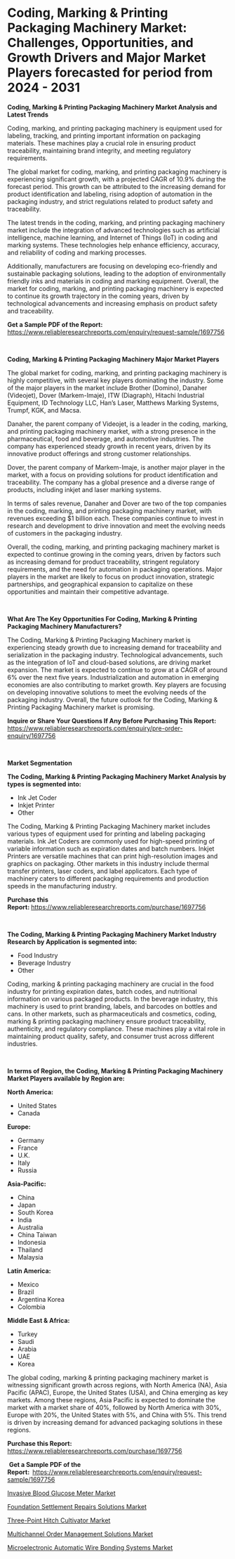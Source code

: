<p><h1>Coding, Marking & Printing Packaging Machinery Market: Challenges, Opportunities, and Growth Drivers and Major Market Players forecasted for period from 2024 - 2031</h1></p><p><strong>Coding, Marking & Printing Packaging Machinery Market Analysis and Latest Trends</strong></p>
<p><p>Coding, marking, and printing packaging machinery is equipment used for labeling, tracking, and printing important information on packaging materials. These machines play a crucial role in ensuring product traceability, maintaining brand integrity, and meeting regulatory requirements.</p><p>The global market for coding, marking, and printing packaging machinery is experiencing significant growth, with a projected CAGR of 10.9% during the forecast period. This growth can be attributed to the increasing demand for product identification and labeling, rising adoption of automation in the packaging industry, and strict regulations related to product safety and traceability.</p><p>The latest trends in the coding, marking, and printing packaging machinery market include the integration of advanced technologies such as artificial intelligence, machine learning, and Internet of Things (IoT) in coding and marking systems. These technologies help enhance efficiency, accuracy, and reliability of coding and marking processes.</p><p>Additionally, manufacturers are focusing on developing eco-friendly and sustainable packaging solutions, leading to the adoption of environmentally friendly inks and materials in coding and marking equipment. Overall, the market for coding, marking, and printing packaging machinery is expected to continue its growth trajectory in the coming years, driven by technological advancements and increasing emphasis on product safety and traceability.</p></p>
<p><strong>Get a Sample PDF of the Report:&nbsp;</strong> <a href="https://www.reliableresearchreports.com/enquiry/request-sample/1697756">https://www.reliableresearchreports.com/enquiry/request-sample/1697756</a></p>
<p>&nbsp;</p>
<p><strong>Coding, Marking & Printing Packaging Machinery Major Market Players</strong></p>
<p><p>The global market for coding, marking, and printing packaging machinery is highly competitive, with several key players dominating the industry. Some of the major players in the market include Brother (Domino), Danaher (Videojet), Dover (Markem-Imaje), ITW (Diagraph), Hitachi Industrial Equipment, ID Technology LLC, Han’s Laser, Matthews Marking Systems, Trumpf, KGK, and Macsa.</p><p>Danaher, the parent company of Videojet, is a leader in the coding, marking, and printing packaging machinery market, with a strong presence in the pharmaceutical, food and beverage, and automotive industries. The company has experienced steady growth in recent years, driven by its innovative product offerings and strong customer relationships.</p><p>Dover, the parent company of Markem-Imaje, is another major player in the market, with a focus on providing solutions for product identification and traceability. The company has a global presence and a diverse range of products, including inkjet and laser marking systems.</p><p>In terms of sales revenue, Danaher and Dover are two of the top companies in the coding, marking, and printing packaging machinery market, with revenues exceeding $1 billion each. These companies continue to invest in research and development to drive innovation and meet the evolving needs of customers in the packaging industry.</p><p>Overall, the coding, marking, and printing packaging machinery market is expected to continue growing in the coming years, driven by factors such as increasing demand for product traceability, stringent regulatory requirements, and the need for automation in packaging operations. Major players in the market are likely to focus on product innovation, strategic partnerships, and geographical expansion to capitalize on these opportunities and maintain their competitive advantage.</p></p>
<p>&nbsp;</p>
<p><strong>What Are The Key Opportunities For Coding, Marking & Printing Packaging Machinery Manufacturers?</strong></p>
<p><p>The Coding, Marking & Printing Packaging Machinery market is experiencing steady growth due to increasing demand for traceability and serialization in the packaging industry. Technological advancements, such as the integration of IoT and cloud-based solutions, are driving market expansion. The market is expected to continue to grow at a CAGR of around 6% over the next five years. Industrialization and automation in emerging economies are also contributing to market growth. Key players are focusing on developing innovative solutions to meet the evolving needs of the packaging industry. Overall, the future outlook for the Coding, Marking & Printing Packaging Machinery market is promising.</p></p>
<p><strong>Inquire or Share Your Questions If Any Before Purchasing This Report:</strong> <a href="https://www.reliableresearchreports.com/enquiry/pre-order-enquiry/1697756">https://www.reliableresearchreports.com/enquiry/pre-order-enquiry/1697756</a></p>
<p>&nbsp;</p>
<p><strong>Market Segmentation</strong></p>
<p><strong>The Coding, Marking & Printing Packaging Machinery Market Analysis by types is segmented into:</strong></p>
<p><ul><li>Ink Jet Coder</li><li>Inkjet Printer</li><li>Other</li></ul></p>
<p><p>The Coding, Marking & Printing Packaging Machinery market includes various types of equipment used for printing and labeling packaging materials. Ink Jet Coders are commonly used for high-speed printing of variable information such as expiration dates and batch numbers. Inkjet Printers are versatile machines that can print high-resolution images and graphics on packaging. Other markets in this industry include thermal transfer printers, laser coders, and label applicators. Each type of machinery caters to different packaging requirements and production speeds in the manufacturing industry.</p></p>
<p><strong>Purchase this Report:&nbsp;</strong><a href="https://www.reliableresearchreports.com/purchase/1697756">https://www.reliableresearchreports.com/purchase/1697756</a></p>
<p>&nbsp;</p>
<p><strong>The Coding, Marking & Printing Packaging Machinery Market Industry Research by Application is segmented into:</strong></p>
<p><ul><li>Food Industry</li><li>Beverage Industry</li><li>Other</li></ul></p>
<p><p>Coding, marking & printing packaging machinery are crucial in the food industry for printing expiration dates, batch codes, and nutritional information on various packaged products. In the beverage industry, this machinery is used to print branding, labels, and barcodes on bottles and cans. In other markets, such as pharmaceuticals and cosmetics, coding, marking & printing packaging machinery ensure product traceability, authenticity, and regulatory compliance. These machines play a vital role in maintaining product quality, safety, and consumer trust across different industries.</p></p>
<p>&nbsp;</p>
<p><strong>In terms of Region, the Coding, Marking & Printing Packaging Machinery Market Players available by Region are:</strong></p>
<p>
    <p> <strong> North America: </strong>
        <ul>
            <li>United States</li>
            <li>Canada</li>
        </ul>
        </p> 
    <p> <strong> Europe: </strong>
        <ul>
            <li>Germany</li>
            <li>France</li>
            <li>U.K.</li>
            <li>Italy</li>
            <li>Russia</li>
        </ul>
        </p> 
    <p> <strong> Asia-Pacific: </strong>
        <ul>
            <li>China</li>
            <li>Japan</li>
            <li>South Korea</li>
            <li>India</li>
            <li>Australia</li>
            <li>China Taiwan</li>
            <li>Indonesia</li>
            <li>Thailand</li>
            <li>Malaysia</li>
        </ul>
        </p> 
    <p> <strong> Latin America: </strong>
        <ul>
            <li>Mexico</li>
            <li>Brazil</li>
            <li>Argentina Korea</li>
            <li>Colombia</li>
        </ul>
        </p> 
    <p> <strong> Middle East & Africa: </strong>
        <ul>
            <li>Turkey</li>
            <li>Saudi</li>
            <li>Arabia</li>
            <li>UAE</li>
            <li>Korea</li>
        </ul>
    </p>
    </p>
<p><p>The global coding, marking & printing packaging machinery market is witnessing significant growth across regions, with North America (NA), Asia Pacific (APAC), Europe, the United States (USA), and China emerging as key markets. Among these regions, Asia Pacific is expected to dominate the market with a market share of 40%, followed by North America with 30%, Europe with 20%, the United States with 5%, and China with 5%. This trend is driven by increasing demand for advanced packaging solutions in these regions.</p></p>
<p><strong>Purchase this Report: </strong><a href="https://www.reliableresearchreports.com/purchase/1697756">https://www.reliableresearchreports.com/purchase/1697756</a></p>
<p>&nbsp;<strong>Get a Sample PDF of the Report:&nbsp;&nbsp;</strong><a href="https://www.reliableresearchreports.com/enquiry/request-sample/1697756">https://www.reliableresearchreports.com/enquiry/request-sample/1697756</a></p>
<p><strong></strong></p>
<p><p><a href="https://issuu.com/reportprime-2/docs/invasive-blood-glucose-meter-market-size-2030.pptx">Invasive Blood Glucose Meter Market</a></p><p><a href="https://medium.com/@marieramos20/analyzing-foundation-settlement-repairs-solutions-market-global-industry-perspective-and-forecast-285cd441143c">Foundation Settlement Repairs Solutions Market</a></p><p><a href="https://issuu.com/reportprime-2/docs/three-point-hitch-cultivator-market-size-2030.pptx">Three-Point Hitch Cultivator Market</a></p><p><a href="https://medium.com/@kathydavis04/multichannel-order-management-solutions-market-size-cagr-trends-2024-2030-d7b90a861156">Multichannel Order Management Solutions Market</a></p><p><a href="https://medium.com/@marieramos20/microelectronic-automatic-wire-bonding-systems-market-competitive-analysis-market-trends-and-0bd42ee3b699">Microelectronic Automatic Wire Bonding Systems Market</a></p></p>